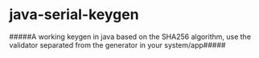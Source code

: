 java-serial-keygen
==================

#####A working keygen in java based on the SHA256 algorithm, use the validator separated from the generator in your system/app#####
